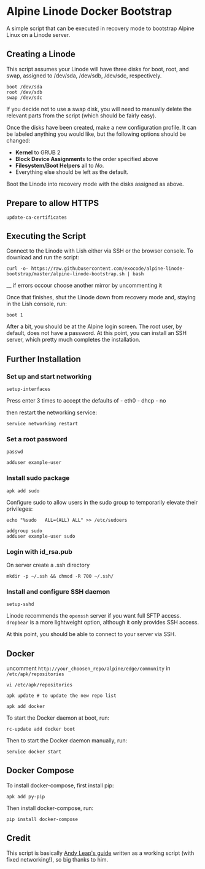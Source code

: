 # Alpine Linode Docker Bootstrap

A simple script that can be executed in recovery mode to bootstrap Alpine Linux on a Linode server.

## Creating a Linode

This script assumes your Linode will have three disks for boot, root, and swap, assigned to /dev/sda, /dev/sdb, /dev/sdc, respectively. 

    boot /dev/sda
    root /dev/sdb
    swap /dev/sdc

If you decide not to use a swap disk, you will need to manually delete the relevant parts from the script (which should be fairly easy).

Once the disks have been created, make a new configuration profile. It can be labeled anything you would like, but the following options should be changed: 

- **Kernel** to GRUB 2
- **Block Device Assignment**s to the order specified above
- **Filesystem/Boot Helpers** all to *No*. 
- Everything else should be left as the default. 

Boot the Linode into recovery mode with the disks assigned as above.

## Prepare to allow HTTPS
    	
    update-ca-certificates

## Executing the Script

Connect to the Linode with Lish either via SSH or the browser console. To download and run the script:

    curl -o- https://raw.githubusercontent.com/exocode/alpine-linode-bootstrap/master/alpine-linode-bootstrap.sh | bash

__ if errors occour choose another mirror by uncommenting it 

Once that finishes, shut the Linode down from recovery mode and, staying in the Lish console, run:
  
    boot 1

After a bit, you should be at the Alpine login screen. The root user, by default, does not have a password. At this point, you can install an SSH server, which pretty much completes the installation.

## Further Installation

### Set up and start networking

    setup-interfaces

Press enter 3 times to accept the defaults of 
    - eth0
    - dhcp
    - no

then restart the networking service:
    
    service networking restart

### Set a root password
    
    passwd
    
    adduser example-user
    
### Install sudo package

    apk add sudo

Configure sudo to allow users in the sudo group to temporarily elevate their privileges:

    echo "%sudo   ALL=(ALL) ALL" >> /etc/sudoers

    addgroup sudo
    adduser example-user sudo
  
### Login with id_rsa.pub

On server create a .ssh directory

    mkdir -p ~/.ssh && chmod -R 700 ~/.ssh/
  
### Install and configure SSH daemon

    setup-sshd

Linode recommends the `openssh` server if you want full SFTP access. 
`dropbear` is a more lightweight option, although it only provides SSH access.

At this point, you should be able to connect to your server via SSH.
  

## Docker

uncomment `http://your_choosen_repo/alpine/edge/community` in `/etc/apk/repositories`

    vi /etc/apk/repositories 
    
    apk update # to update the new repo list
    
    apk add docker

To start the Docker daemon at boot, run:

    rc-update add docker boot
    
Then to start the Docker daemon manually, run:

    service docker start

## Docker Compose

To install docker-compose, first install pip:

    apk add py-pip
    
Then install docker-compose, run:

    pip install docker-compose




## Credit

This script is basically [Andy Leap's guide](https://github.com/andyleap/docs/blob/master/docs/tools-reference/custom-kernels-distros/install-alpine-linux-on-your-linode.md) written as a working script (with fixed networking!), so big thanks to him.
